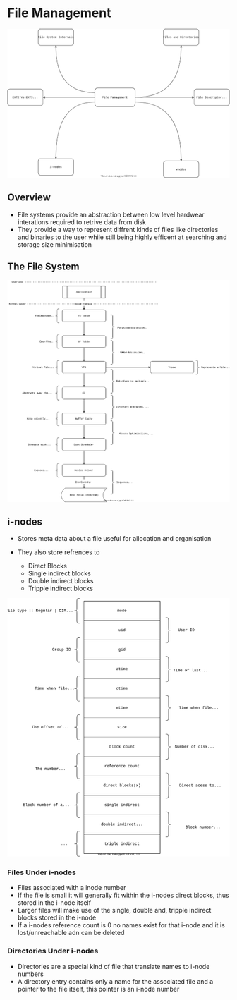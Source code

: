 # File Management

![File Management Topic Map](./images/FileManagement.svg)

## Overview

* File systems provide an abstraction between low level hardwear interations required to retrive data from disk
* They provide a way to represent diffrent kinds of files like directories and binaries to the user while still being highly efficent at searching and storage size minimisation

## The File System

![File System Stack Diagram](./images/FileSystemStackDiagram.svg)


## i-nodes

* Stores meta data about a file useful for allocation and organisation
* They also store refrences to 

    - Direct Blocks 
    - Single indirect blocks
    - Double indirect blocks
    - Tripple indirect blocks

![Inode contents](./images/i-node.svg)

### Files Under i-nodes

* Files associated with a inode number
* If the file is small it will generally fit within the i-nodes direct blocks, thus stored in the i-node itself
* Larger files will make use of the single, double and, tripple indirect blocks stored in the i-node
* If a i-nodes reference count is 0 no names exist for that i-node and it is lost/unreachable adn can be deleted

### Directories Under i-nodes

* Directories are a special kind of file that translate names to i-node numbers
*  A directory entry contains only a name for the associated file and a pointer to the file itself, this pointer is an i-node number